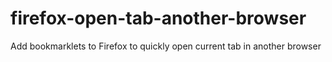 # firefox-open-tab-another-browser
Add bookmarklets to Firefox to quickly open current tab in another browser
